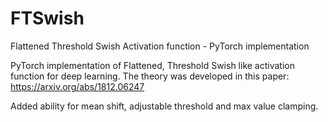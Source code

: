 # FTSwish
Flattened Threshold Swish Activation function - PyTorch implementation 

PyTorch implementation of Flattened, Threshold Swish like activation function for deep learning.  The theory was developed in this paper:
https://arxiv.org/abs/1812.06247

Added ability for mean shift, adjustable threshold and max value clamping.
